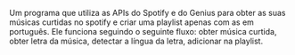 Um programa que utiliza as APIs do Spotify e do Genius para obter as suas músicas curtidas no spotify e criar uma playlist apenas com as em português. Ele funciona seguindo o seguinte fluxo: obter música curtida, obter letra da música, detectar a língua da letra, adicionar na playlist.
